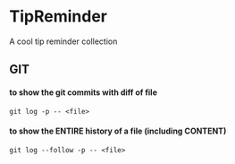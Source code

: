 # TipReminder
A cool tip reminder collection


## GIT

#### to show the git commits with diff  of file
```
git log -p -- <file>
```

#### to show the ENTIRE history of a file (including CONTENT)
```
git log --follow -p -- <file>
```
